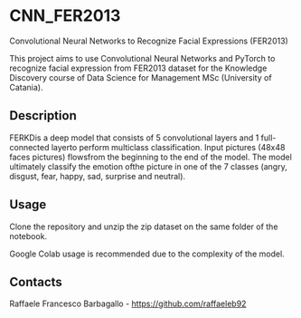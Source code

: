# CNN_FER2013
Convolutional Neural Networks to Recognize Facial Expressions (FER2013)

This project aims to use Convolutional Neural Networks and PyTorch to recognize facial expression from FER2013 dataset for the Knowledge Discovery course of Data Science for Management MSc (University of Catania).

## Description

FERKDis a deep model that consists of 5 convolutional layers and 1 full-connected layerto perform multiclass classification.  Input pictures (48x48 faces pictures) flowsfrom the beginning to the end of the model.  The model ultimately classify the emotion ofthe picture in one of the 7 classes (angry, disgust, fear, happy, sad, surprise and neutral).


## Usage

Clone the repository and unzip the zip dataset on the same folder of the notebook.

Google Colab usage is recommended due to the complexity of the model.


## Contacts

Raffaele Francesco Barbagallo - https://github.com/raffaeleb92